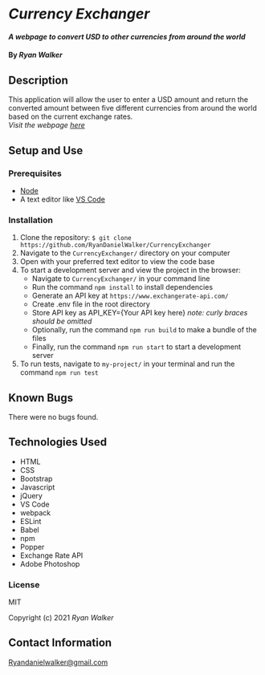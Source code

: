 # _Currency Exchanger_

#### _A webpage to convert USD to other currencies from around the world_

#### By _Ryan Walker_

## Description
This application will allow the user to enter a USD amount and return the converted amount between five different currencies from around the world based on the current exchange rates.\
*Visit the webpage [here](https://ryandanielwalker.github.io/CurrencyExchanger/)*


## Setup and Use
### Prerequisites
* [Node](https://nodejs.org/en/)
* A text editor like [VS Code](https://code.visualstudio.com/)

### Installation
1. Clone the repository: `$ git clone https://github.com/RyanDanielWalker/CurrencyExchanger`
2. Navigate to the `CurrencyExchanger/` directory on your computer
3. Open with your preferred text editor to view the code base
4. To start a development server and view the project in the browser:
    * Navigate to `CurrencyExchanger/` in your command line
    * Run the command `npm install` to install dependencies
    * Generate an API key at `https://www.exchangerate-api.com/`
    * Create .env file in the root directory
    * Store API key as API_KEY={Your API key here} *note: curly braces should be omitted*
    * Optionally, run the command `npm run build` to make a bundle of the files
    * Finally, run the command `npm run start` to start a development server
5. To run tests, navigate to `my-project/` in your terminal and run the command `npm run test`

## Known Bugs
There were no bugs found.

## Technologies Used
* HTML
* CSS
* Bootstrap
* Javascript
* jQuery
* VS Code
* webpack
* ESLint
* Babel
* npm
* Popper
* Exchange Rate API
* Adobe Photoshop 


### License

MIT

Copyright (c) 2021 _Ryan Walker_

## Contact Information
[Ryandanielwalker@gmail.com](mailto:ryandanielwalker@gmail.com)


